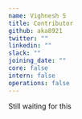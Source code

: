 ```yaml
---
name: Vighnesh S
title: Contributor
github: aka8921
twitter: ""
linkedin: ""
slack: ""
joining_date: ""
core: false
intern: false
operations: false
---
```


Still waiting for this
